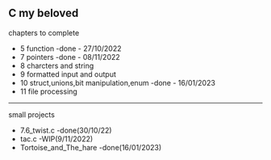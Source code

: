 C my beloved
-------------------------------------------------
chapters to complete
- 5 function -done - 27/10/2022
- 7 pointers -done - 08/11/2022
- 8 charcters and string
- 9 formatted input and output
- 10 struct,unions,bit manipulation,enum -done - 16/01/2023
- 11 file processing
--------------------------------------------------
small projects
- 7.6_twist.c   -done(30/10/22)
- tac.c         -WIP(9/11/2022)
- Tortoise_and_The_hare -done(16/01/2023)
